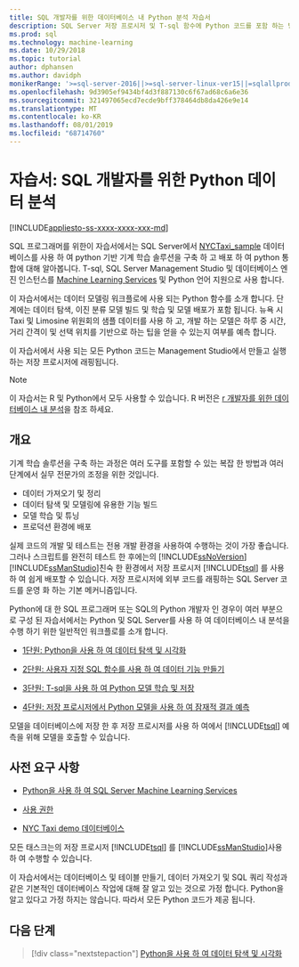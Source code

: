 ```yaml
---
title: SQL 개발자를 위한 데이터베이스 내 Python 분석 자습서
description: SQL Server 저장 프로시저 및 T-sql 함수에 Python 코드를 포함 하는 방법에 대해 알아봅니다.
ms.prod: sql
ms.technology: machine-learning
ms.date: 10/29/2018
ms.topic: tutorial
author: dphansen
ms.author: davidph
monikerRange: '>=sql-server-2016||>=sql-server-linux-ver15||=sqlallproducts-allversions'
ms.openlocfilehash: 9d3905ef9434bf4d3f887130c6f67ad68c6a6e36
ms.sourcegitcommit: 321497065ecd7ecde9bff378464db8da426e9e14
ms.translationtype: MT
ms.contentlocale: ko-KR
ms.lasthandoff: 08/01/2019
ms.locfileid: "68714760"
---
```

# <a name="tutorial-python-data-analytics-for-sql-developers"></a>자습서: SQL 개발자를 위한 Python 데이터 분석
[!INCLUDE[appliesto-ss-xxxx-xxxx-xxx-md](../../includes/appliesto-ss-xxxx-xxxx-xxx-md.md)]

SQL 프로그래머를 위한이 자습서에서는 SQL Server에서 [NYCTaxi_sample](demo-data-nyctaxi-in-sql.md) 데이터베이스를 사용 하 여 python 기반 기계 학습 솔루션을 구축 하 고 배포 하 여 python 통합에 대해 알아봅니다. T-sql, SQL Server Management Studio 및 데이터베이스 엔진 인스턴스를 [Machine Learning Services](../install/sql-machine-learning-services-windows-install.md) 및 Python 언어 지원으로 사용 합니다.

이 자습서에서는 데이터 모델링 워크플로에 사용 되는 Python 함수를 소개 합니다. 단계에는 데이터 탐색, 이진 분류 모델 빌드 및 학습 및 모델 배포가 포함 됩니다. 뉴욕 시 Taxi 및 Limosine 위원회의 샘플 데이터를 사용 하 고, 개발 하는 모델은 하루 중 시간, 거리 간격이 및 선택 위치를 기반으로 하는 팁을 얻을 수 있는지 여부를 예측 합니다. 

이 자습서에서 사용 되는 모든 Python 코드는 Management Studio에서 만들고 실행 하는 저장 프로시저에 래핑됩니다.

> [!NOTE]
> 이 자습서는 R 및 Python에서 모두 사용할 수 있습니다. R 버전은 [r 개발자를 위한 데이터베이스 내 분석](sqldev-in-database-r-for-sql-developers.md)을 참조 하세요.

## <a name="overview"></a>개요

기계 학습 솔루션을 구축 하는 과정은 여러 도구를 포함할 수 있는 복잡 한 방법과 여러 단계에서 실무 전문가의 조정을 위한 것입니다.

+ 데이터 가져오기 및 정리
+ 데이터 탐색 및 모델링에 유용한 기능 빌드
+ 모델 학습 및 튜닝
+ 프로덕션 환경에 배포

실제 코드의 개발 및 테스트는 전용 개발 환경을 사용하여 수행하는 것이 가장 좋습니다. 그러나 스크립트를 완전히 테스트 한 후에는의 [!INCLUDE[ssNoVersion](../../includes/ssnoversion-md.md)] [!INCLUDE[ssManStudio](../../includes/ssmanstudio-md.md)]친숙 한 환경에서 저장 프로시저 [!INCLUDE[tsql](../../includes/tsql-md.md)] 를 사용 하 여 쉽게 배포할 수 있습니다. 저장 프로시저에 외부 코드를 래핑하는 SQL Server 코드를 운영 화 하는 기본 메커니즘입니다.

Python에 대 한 SQL 프로그래머 또는 SQL의 Python 개발자 인 경우이 여러 부분으로 구성 된 자습서에서는 Python 및 SQL Server를 사용 하 여 데이터베이스 내 분석을 수행 하기 위한 일반적인 워크플로를 소개 합니다. 

+ [1단원: Python을 사용 하 여 데이터 탐색 및 시각화](sqldev-py3-explore-and-visualize-the-data.md)

+ [2단원: 사용자 지정 SQL 함수를 사용 하 여 데이터 기능 만들기](sqldev-py4-create-data-features-using-t-sql.md)

+ [3단원: T-sql을 사용 하 여 Python 모델 학습 및 저장](sqldev-py5-train-and-save-a-model-using-t-sql.md)

+ [4단원: 저장 프로시저에서 Python 모델을 사용 하 여 잠재적 결과 예측](sqldev-py6-operationalize-the-model.md)

모델을 데이터베이스에 저장 한 후 저장 프로시저를 사용 하 여에서 [!INCLUDE[tsql](../../includes/tsql-md.md)] 예측을 위해 모델을 호출할 수 있습니다.

## <a name="prerequisites"></a>사전 요구 사항

+ [Python을 사용 하 여 SQL Server Machine Learning Services](../install/sql-machine-learning-services-windows-install.md#verify-installation)

+ [사용 권한](../security/user-permission.md)

+ [NYC Taxi demo 데이터베이스](demo-data-nyctaxi-in-sql.md)

모든 태스크는의 저장 프로시저 [!INCLUDE[tsql](../../includes/tsql-md.md)] 를 [!INCLUDE[ssManStudio](../../includes/ssmanstudio-md.md)]사용 하 여 수행할 수 있습니다.

이 자습서에서는 데이터베이스 및 테이블 만들기, 데이터 가져오기 및 SQL 쿼리 작성과 같은 기본적인 데이터베이스 작업에 대해 잘 알고 있는 것으로 가정 합니다. Python을 알고 있다고 가정 하지는 않습니다. 따라서 모든 Python 코드가 제공 됩니다. 

## <a name="next-steps"></a>다음 단계

> [!div class="nextstepaction"]
> [Python을 사용 하 여 데이터 탐색 및 시각화](sqldev-py3-explore-and-visualize-the-data.md)
